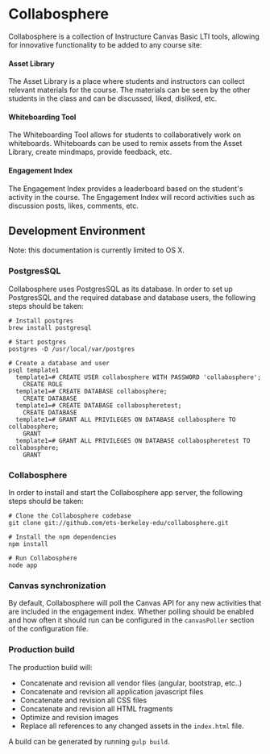 # Collabosphere

Collabosphere is a collection of Instructure Canvas Basic LTI tools, allowing for innovative functionality to be added to any course site:

#### Asset Library

The Asset Library is a place where students and instructors can collect relevant materials for the course. The materials can  be seen by the other students in the class and can be discussed, liked, disliked, etc.

#### Whiteboarding Tool

The Whiteboarding Tool allows for students to collaboratively work on whiteboards. Whiteboards can be used to remix assets from the Asset Library, create mindmaps, provide feedback, etc.

#### Engagement Index

The Engagement Index provides a leaderboard based on the student's activity in the course. The Engagement Index will record activities such as discussion posts, likes, comments, etc.

## Development Environment

Note: this documentation is currently limited to OS X.

### PostgresSQL

Collabosphere uses PostgresSQL as its database. In order to set up PostgresSQL and the required database and database users, the following steps should be taken:

```
# Install postgres
brew install postgresql

# Start postgres
postgres -D /usr/local/var/postgres

# Create a database and user
psql template1
  template1=# CREATE USER collabosphere WITH PASSWORD 'collabosphere';
    CREATE ROLE
  template1=# CREATE DATABASE collabosphere;
    CREATE DATABASE
  template1=# CREATE DATABASE collabospheretest;
    CREATE DATABASE
  template1=# GRANT ALL PRIVILEGES ON DATABASE collabosphere TO collabosphere;
    GRANT
  template1=# GRANT ALL PRIVILEGES ON DATABASE collabospheretest TO collabosphere;
    GRANT
```

### Collabosphere

In order to install and start the Collabosphere app server, the following steps should be taken:

```
# Clone the Collabosphere codebase
git clone git://github.com/ets-berkeley-edu/collabosphere.git

# Install the npm dependencies
npm install

# Run Collabosphere
node app
```

### Canvas synchronization

By default, Collabosphere will poll the Canvas API for any new activities that are included in the
engagement index. Whether polling should be enabled and how often it should run can be configured
in the `canvasPoller` section of the configuration file.

### Production build

The production build will:
 - Concatenate and revision all vendor files (angular, bootstrap, etc..)
 - Concatenate and revision all application javascript files
 - Concatenate and revision all CSS files
 - Concatenate and revision all HTML fragments
 - Optimize and revision images
 - Replace all references to any changed assets in the `index.html` file.

A build can be generated by running `gulp build`.
